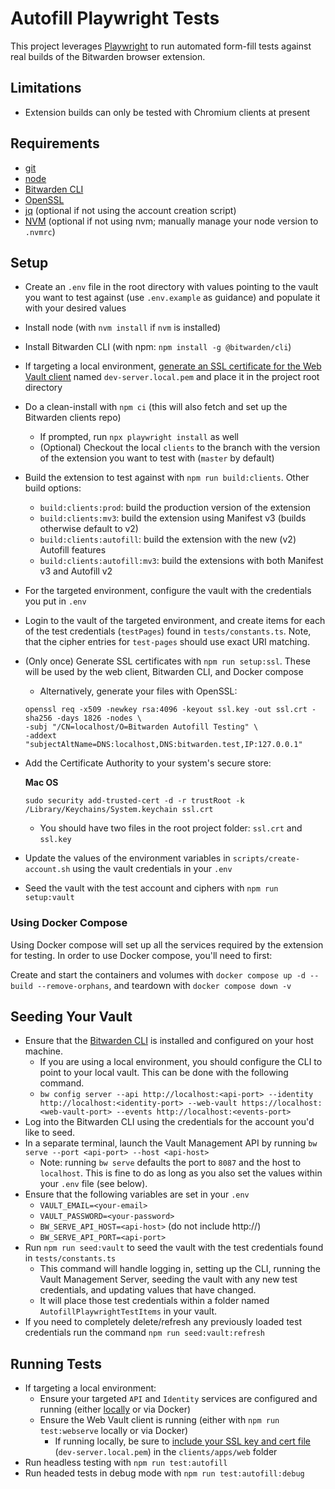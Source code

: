 # Autofill Playwright Tests

This project leverages [Playwright](https://playwright.dev/) to run automated form-fill tests against real builds of the Bitwarden browser extension.

## Limitations

- Extension builds can only be tested with Chromium clients at present

## Requirements

- [git](https://git-scm.com/downloads)
- [node](https://nodejs.org/en)
- [Bitwarden CLI](https://bitwarden.com/help/cli/)
- [OpenSSL](https://www.openssl.org/)
- [jq](https://github.com/jqlang/jq/wiki/Installation) (optional if not using the account creation script)
- [NVM](https://github.com/nvm-sh/nvm#installing-and-updating) (optional if not using nvm; manually manage your node version to `.nvmrc`)

## Setup

- Create an `.env` file in the root directory with values pointing to the vault you want to test against (use `.env.example` as guidance) and populate it with your desired values
- Install node (with `nvm install` if `nvm` is installed)
- Install Bitwarden CLI (with npm: `npm install -g @bitwarden/cli`)
- If targeting a local environment, [generate an SSL certificate for the Web Vault client](https://contributing.bitwarden.com/getting-started/clients/web-vault/#ssl-certificate) named `dev-server.local.pem` and place it in the project root directory
- Do a clean-install with `npm ci` (this will also fetch and set up the Bitwarden clients repo)
  - If prompted, run `npx playwright install` as well
  - (Optional) Checkout the local `clients` to the branch with the version of the extension you want to test with (`master` by default)
- Build the extension to test against with `npm run build:clients`. Other build options:
  - `build:clients:prod`: build the production version of the extension
  - `build:clients:mv3`: build the extension using Manifest v3 (builds otherwise default to v2)
  - `build:clients:autofill`: build the extension with the new (v2) Autofill features
  - `build:clients:autofill:mv3`: build the extensions with both Manifest v3 and Autofill v2
- For the targeted environment, configure the vault with the credentials you put in `.env`
- Login to the vault of the targeted environment, and create items for each of the test credentials (`testPages`) found in `tests/constants.ts`. Note, that the cipher entries for `test-pages` should use exact URI matching.
- (Only once) Generate SSL certificates with `npm run setup:ssl`. These will be used by the web client, Bitwarden CLI, and Docker compose
  - Alternatively, generate your files with OpenSSL:

  ```shell
  openssl req -x509 -newkey rsa:4096 -keyout ssl.key -out ssl.crt -sha256 -days 1826 -nodes \
  -subj "/CN=localhost/O=Bitwarden Autofill Testing" \
  -addext "subjectAltName=DNS:localhost,DNS:bitwarden.test,IP:127.0.0.1"
  ```

- Add the Certificate Authority to your system's secure store:

  **Mac OS**

  ```shell
  sudo security add-trusted-cert -d -r trustRoot -k /Library/Keychains/System.keychain ssl.crt
  ```

  - You should have two files in the root project folder: `ssl.crt` and `ssl.key`
- Update the values of the environment variables in `scripts/create-account.sh` using the vault credentials in your `.env`
- Seed the vault with the test account and ciphers with `npm run setup:vault`

### Using Docker Compose

Using Docker compose will set up all the services required by the extension for testing. In order to use Docker compose, you'll need to first:

Create and start the containers and volumes with `docker compose up -d --build --remove-orphans`, and teardown with `docker compose down -v`

## Seeding Your Vault

- Ensure that the [Bitwarden CLI](https://bitwarden.com/help/cli/) is installed and configured on your host machine.
  - If you are using a local environment, you should configure the CLI to point to your local vault. This can be done with the following command.
  - `bw config server --api http://localhost:<api-port> --identity http://localhost:<identity-port> --web-vault https://localhost:<web-vault-port> --events http://localhost:<events-port>`
- Log into the Bitwarden CLI using the credentials for the account you'd like to seed.
- In a separate terminal, launch the Vault Management API by running `bw serve --port <api-port> --host <api-host>`
  - Note: running `bw serve` defaults the port to `8087` and the host to `localhost`. This is fine to do as long as you also set the values within your `.env` file (see below).
- Ensure that the following variables are set in your `.env`
  - `VAULT_EMAIL=<your-email>`
  - `VAULT_PASSWORD=<your-password>`
  - `BW_SERVE_API_HOST=<api-host>` (do not include http://)
  - `BW_SERVE_API_PORT=<api-port>`
- Run `npm run seed:vault` to seed the vault with the test credentials found in `tests/constants.ts`
  - This command will handle logging in, setting up the CLI, running the Vault Management Server, seeding the vault with any new test credentials, and updating values that have changed.
  - It will place those test credentials within a folder named `AutofillPlaywrightTestItems` in your vault.
- If you need to completely delete/refresh any previously loaded test credentials run the command `npm run seed:vault:refresh`

## Running Tests

- If targeting a local environment:
  - Ensure your targeted `API` and `Identity` services are configured and running (either [locally](https://contributing.bitwarden.com/getting-started/server/guide) or via Docker)
  - Ensure the Web Vault client is running (either with `npm run test:webserve` locally or via Docker)
    - If running locally, be sure to [include your SSL key and cert file](https://contributing.bitwarden.com/getting-started/clients/web-vault/) (`dev-server.local.pem`) in the `clients/apps/web` folder
- Run headless testing with `npm run test:autofill`
- Run headed tests in debug mode with `npm run test:autofill:debug`
